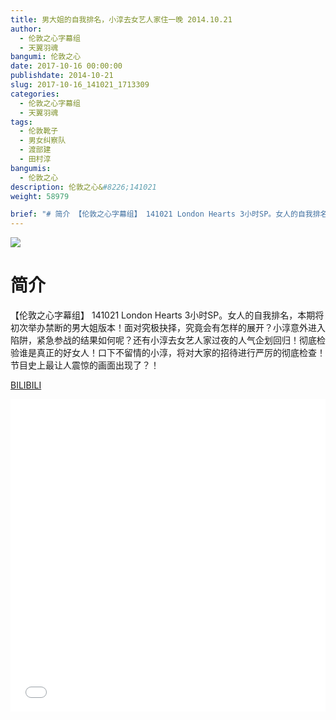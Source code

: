 ```yaml
---
title: 男大姐的自我排名，小淳去女艺人家住一晚 2014.10.21
author: 
  - 伦敦之心字幕组
  - 天翼羽魂
bangumi: 伦敦之心
date: 2017-10-16 00:00:00
publishdate: 2014-10-21
slug: 2017-10-16_141021_1713309
categories: 
  - 伦敦之心字幕组
  - 天翼羽魂
tags: 
  - 伦敦靴子
  - 男女纠察队
  - 渡部建
  - 田村淳
bangumis: 
  - 伦敦之心
description: 伦敦之心&#8226;141021
weight: 58979

brief: "# 简介 【伦敦之心字幕组】 141021 London Hearts 3小时SP。女人的自我排名，本期将初次举办禁断的男大姐版本！面对究极抉择，究竟会有怎样的展开？小淳意外进入陷阱，紧急参战的结果如何呢？还有小淳去女艺人家过夜的人气企划回归！彻底检验谁是真正的好女人！口下不留情的小淳，将对大家的招待进行严厉的彻底检查！节目史上最让人震惊的画面出现了？！"
---
```


![](https://i.imgur.com/JtS6w7m.jpg)

# 简介  
【伦敦之心字幕组】 141021 London Hearts 3小时SP。女人的自我排名，本期将初次举办禁断的男大姐版本！面对究极抉择，究竟会有怎样的展开？小淳意外进入陷阱，紧急参战的结果如何呢？还有小淳去女艺人家过夜的人气企划回归！彻底检验谁是真正的好女人！口下不留情的小淳，将对大家的招待进行严厉的彻底检查！节目史上最让人震惊的画面出现了？！

  [BILIBILI](https://www.bilibili.com/video/av1713309/)


<div class="vcontainer">  <iframe class='video' src="//www.bilibili.com/blackboard/player.html?aid=1713309" width="100%" height="500" frameborder="0" allowfullscreen="allowfullscreen"></iframe></div>
